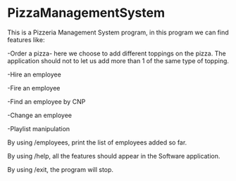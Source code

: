 # PizzaManagementSystem 
This is a Pizzeria Management System program, in this program we can find features like:

-Order a pizza- here we choose to add different toppings on the pizza. The application should not to let us add more than 1 of the same type of topping.

-Hire an employee

-Fire an employee

-Find an employee by CNP

-Change an employee

-Playlist manipulation

By using /employees, print the list of employees added so far.

By using /help, all the features should appear in the Software application.

By using /exit, the program will stop.


